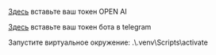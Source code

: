 [Здесь](bot.py#L193) вставьте ваш токен OPEN AI

[Здесь](bot.py#L195) вставьте ваш токен бота в telegram

Запустите виртуальное окружение: .\\.venv\Scripts\activate

